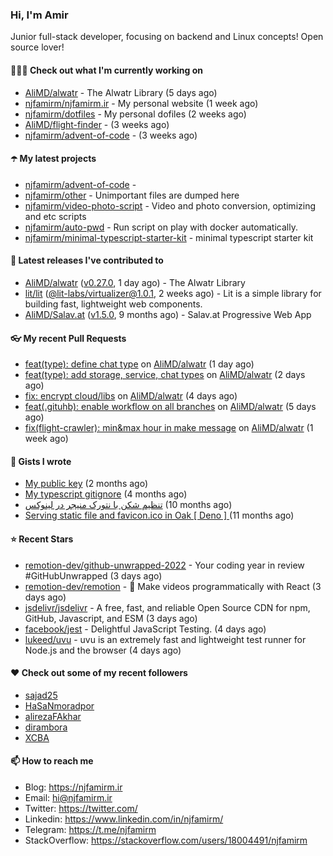 ### Hi, I'm Amir

Junior full-stack developer, focusing on backend and Linux concepts!
Open source lover!

#### 👨🏻‍💻 Check out what I'm currently working on

- [AliMD/alwatr](https://github.com/AliMD/alwatr) - The Alwatr Library (5 days ago)
- [njfamirm/njfamirm.ir](https://github.com/njfamirm/njfamirm.ir) - My personal website (1 week ago)
- [njfamirm/dotfiles](https://github.com/njfamirm/dotfiles) - My personal dofiles (2 weeks ago)
- [AliMD/flight-finder](https://github.com/AliMD/flight-finder) -  (3 weeks ago)
- [njfamirm/advent-of-code](https://github.com/njfamirm/advent-of-code) -  (3 weeks ago)

#### ☂️ My latest projects

- [njfamirm/advent-of-code](https://github.com/njfamirm/advent-of-code) - 
- [njfamirm/other](https://github.com/njfamirm/other) - Unimportant files are dumped here
- [njfamirm/video-photo-script](https://github.com/njfamirm/video-photo-script) - Video and photo conversion, optimizing and etc scripts
- [njfamirm/auto-pwd](https://github.com/njfamirm/auto-pwd) - Run script on play with docker automatically.
- [njfamirm/minimal-typescript-starter-kit](https://github.com/njfamirm/minimal-typescript-starter-kit) - minimal typescript starter kit

#### 🎉 Latest releases I've contributed to

- [AliMD/alwatr](https://github.com/AliMD/alwatr) ([v0.27.0](https://github.com/AliMD/alwatr/releases/tag/v0.27.0), 1 day ago) - The Alwatr Library
- [lit/lit](https://github.com/lit/lit) ([@lit-labs/virtualizer@1.0.1](https://github.com/lit/lit/releases/tag/%40lit-labs/virtualizer%401.0.1), 2 weeks ago) - Lit is a simple library for building fast, lightweight web components.
- [AliMD/Salav.at](https://github.com/AliMD/Salav.at) ([v1.5.0](https://github.com/AliMD/Salav.at/releases/tag/v1.5.0), 9 months ago) - Salav.at Progressive Web App

#### 👓 My recent Pull Requests

- [feat(type): define chat type](https://github.com/AliMD/alwatr/pull/592) on [AliMD/alwatr](https://github.com/AliMD/alwatr) (1 day ago)
- [feat(type): add storage, service, chat types](https://github.com/AliMD/alwatr/pull/589) on [AliMD/alwatr](https://github.com/AliMD/alwatr) (2 days ago)
- [fix: encrypt cloud/libs](https://github.com/AliMD/alwatr/pull/567) on [AliMD/alwatr](https://github.com/AliMD/alwatr) (4 days ago)
- [feat(.gituhb): enable workflow on all branches](https://github.com/AliMD/alwatr/pull/558) on [AliMD/alwatr](https://github.com/AliMD/alwatr) (5 days ago)
- [fix(flight-crawler): min&amp;max hour in make message](https://github.com/AliMD/alwatr/pull/555) on [AliMD/alwatr](https://github.com/AliMD/alwatr) (1 week ago)

#### 📓 Gists I wrote

- [My public key](https://gist.github.com/879f720c9ca74a0934ce571b7285ed34) (2 months ago)
- [My typescript gitignore](https://gist.github.com/6a40b1912daab3f91a02a7b53f3f76c3) (4 months ago)
- [تنظیم شکن با نتورک منیجر در لینوکس](https://gist.github.com/cc40c344e89bdcdf77085cbf1fc05162) (10 months ago)
- [Serving static file and favicon.ico in Oak [ Deno ] ](https://gist.github.com/9bcaca2b6a672e729c099193b4aafe9f) (11 months ago)

#### ⭐ Recent Stars

- [remotion-dev/github-unwrapped-2022](https://github.com/remotion-dev/github-unwrapped-2022) - Your coding year in review #GitHubUnwrapped (3 days ago)
- [remotion-dev/remotion](https://github.com/remotion-dev/remotion) - 🎥      Make videos programmatically with React (3 days ago)
- [jsdelivr/jsdelivr](https://github.com/jsdelivr/jsdelivr) - A free, fast, and reliable Open Source CDN for npm, GitHub, Javascript, and ESM (3 days ago)
- [facebook/jest](https://github.com/facebook/jest) - Delightful JavaScript Testing. (4 days ago)
- [lukeed/uvu](https://github.com/lukeed/uvu) - uvu is an extremely fast and lightweight test runner for Node.js and the browser (4 days ago)

#### ♥️ Check out some of my recent followers

- [sajad25](https://github.com/sajad25)
- [HaSaNmoradpor](https://github.com/HaSaNmoradpor)
- [alirezaFAkhar](https://github.com/alirezaFAkhar)
- [dirambora](https://github.com/dirambora)
- [XCBA](https://github.com/XCBA)

#### 📫 How to reach me

- Blog: https://njfamirm.ir
- Email: hi@njfamirm.ir
- Twitter: https://twitter.com/
- Linkedin: https://www.linkedin.com/in/njfamirm/
- Telegram: https://t.me/njfamirm
- StackOverflow: https://stackoverflow.com/users/18004491/njfamirm
